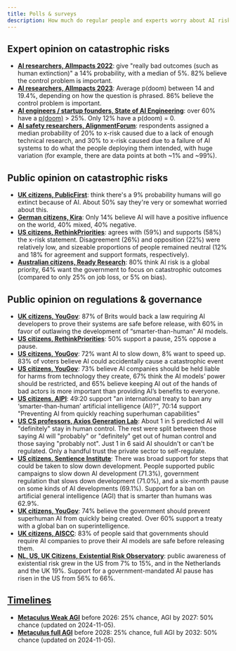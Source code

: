 ```yaml
---
title: Polls & surveys
description: How much do regular people and experts worry about AI risks and governance?
---
```


## Expert opinion on catastrophic risks

- **[AI researchers, AIImpacts 2022](https://aiimpacts.org/2022-expert-survey-on-progress-in-ai/)**: give "really bad outcomes (such as human extinction)" a 14% probability, with a median of 5%. 82% believe the control problem is important.
- **[AI researchers, AIImpacts 2023](https://wiki.aiimpacts.org/ai_timelines/predictions_of_human-level_ai_timelines/ai_timeline_surveys/2023_expert_survey_on_progress_in_ai)**: Average p(doom) between 14 and 19.4%, depending on how the question is phrased. 86% believe the control problem is important.
- **[AI engineers / startup founders, State of AI Engineering](https://elemental-croissant-32a.notion.site/State-of-AI-Engineering-2023-20c09dc1767f45988ee1f479b4a84135#694f89e86f9148cb855220ec05e9c631)**: over 60% have a [p(doom)](/pdoom) > 25%. Only 12% have a p(doom) = 0.
- **[AI safety researchers, AlignmentForum](https://web.archive.org/web/20221013014859/https://www.alignmentforum.org/posts/QvwSr5LsxyDeaPK5s/existential-risk-from-ai-survey-results)**: respondents assigned a median probability of 20% to x-risk caused due to a lack of enough technical research, and 30% to x-risk caused due to a failure of AI systems to do what the people deploying them intended, with huge variation (for example, there are data points at both \~1% and \~99%).

## Public opinion on catastrophic risks

- **[UK citizens, PublicFirst](https://publicfirst.co.uk/ai/)**: think there's a 9% probability humans will go extinct because of AI. About 50% say they're very or somewhat worried about this.
- **[German citizens, Kira](https://www.zeit.de/digital/2023-04/ki-risiken-angst-umfrage-forschung-kira)**: Only 14% believe AI will have a positive influence on the world, 40% mixed, 40% negative.
- **[US citizens, RethinkPriorities](https://rethinkpriorities.org/publications/us-public-perception-of-cais-statement-and-the-risk-of-extinction)**: agrees with (59%) and supports (58%) the x-risk statement. Disagreement (26%) and opposition (22%) were relatively low, and sizeable proportions of people remained neutral (12% and 18% for agreement and support formats, respectively).
- **[Australian citizens, Ready Research](https://theconversation.com/80-of-australians-think-ai-risk-is-a-global-priority-the-government-needs-to-step-up-225175)**: 80% think AI risk is a global priority, 64% want the government to focus on catastrophic outcomes (compared to only 25% on job loss, or 5% on bias).

## Public opinion on regulations & governance

- **[UK citizens, YouGov](https://time.com/7213096/uk-public-ai-law-poll/)**: 87% of Brits would back a law requiring AI developers to prove their systems are safe before release, with 60% in favor of outlawing the development of “smarter-than-human” AI models.
- **[US citizens, RethinkPriorities](https://forum.effectivealtruism.org/posts/ConFiY9cRmg37fs2p/us-public-opinion-of-ai-policy-and-risk)**: 50% support a pause, 25% oppose a pause.
- **[US citizens, YouGov](https://www.vox.com/future-perfect/2023/8/18/23836362/ai-slow-down-poll-regulation)**: 72% want AI to slow down, 8% want to speed up. 83% of voters believe AI could accidentally cause a catastrophic event
- **[US citizens, YouGov](https://theaipi.org/poll-shows-voters-oppose-open-sourcing-ai-models-support-regulatory-representation-on-boards-and-say-ai-risks-outweigh-benefits-2/)**: 73% believe AI companies should be held liable for harms from technology they create, 67% think the AI models’ power should be restricted, and 65% believe keeping AI out of the hands of bad actors is more important than providing AI’s benefits to everyone.
- **[US citizens, AIPI](https://www.politico.com/newsletters/digital-future-daily/2023/11/29/exclusive-what-people-actually-think-about-ai-00129147)**: 49:20 support "an international treaty to ban any ‘smarter-than-human’ artificial intelligence (AI)?", 70:14 support "Preventing AI from quickly reaching superhuman capabilities"
- **[US CS professors, Axios Generation Lab](https://www.axios.com/2023/09/05/ai-regulations-expert-survey)**: About 1 in 5 predicted AI will "definitely" stay in human control. The rest were split between those saying AI will "probably" or "definitely" get out of human control and those saying "probably not".
  Just 1 in 6 said AI shouldn't or can't be regulated. Only a handful trust the private sector to self-regulate.
- **[US citizens, Sentience Institute](https://www.sentienceinstitute.org/aims-survey-supplement-2023)**: There was broad support for steps that could be taken to slow down development. People supported public campaigns to slow down AI development (71.3%), government regulation that slows down development (71.0%), and a six-month pause on some kinds of AI developments (69.1%). Support for a ban on artificial general intelligence (AGI) that is smarter than humans was 62.9%.
- **[UK citizens, YouGov](https://inews.co.uk/news/politics/voters-deepfakes-ban-ai-intelligent-humans-2708693)**: 74% believe the government should prevent superhuman AI from quickly being created. Over 60% support a treaty with a global ban on superintelligence.
- **[UK citizens, AISCC](https://aiscc.org/2023/11/01/yougov-poll-83-of-brits-demand-companies-prove-ai-systems-are-safe-before-release/)**: 83% of people said that governments should require AI companies to prove their AI models are safe before releasing them.
- **[NL, US, UK Citizens, Existential Risk Observatory](https://www.existentialriskobservatory.org/papers_and_reports/Trends%20in%20Public%20Attitude%20Towards%20Existential%20Risk%20And%20Artificial%20Intelligence.pdf)**: public awareness of existential risk grew in the US from 7% to 15%, and in the Netherlands and the UK 19%. Support for a government-mandated AI pause has risen in the US from 56% to 66%.

## [Timelines](/timelines)

- **[Metaculus Weak AGI](https://www.metaculus.com/questions/3479/date-weakly-general-ai-is-publicly-known/)** before 2026: 25% chance, AGI by 2027: 50% chance (updated on 2024-11-05).
- **[Metaculus full AGI](https://www.metaculus.com/questions/5121/date-of-artificial-general-intelligence/)** before 2028: 25% chance, full AGI by 2032: 50% chance (updated on 2024-11-05).
